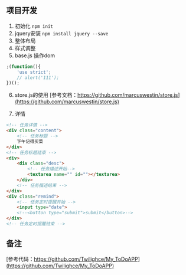 ## 项目开发

1. 初始化 `npm init`
2. jquery安装 `npm install jquery --save`
3. 整体布局
4. 样式调整
5. base.js 操作dom
```js
;(function(){
    'use strict';
    // alert('111');
})();
```
6. store.js的使用
[参考文档：https://github.com/marcuswestin/store.js](https://github.com/marcuswestin/store.js)

7. 详情
```html
<!-- 任务详情 -->
<div class="content">
    <!-- 任务标题 -->
    下午记得买菜
</div>
<!-- 任务标题结束 -->
<div>
    <div class="desc">
        <!-- 任务描述开始-->
        <textarea name="" id=""></textarea>
    </div>
    <!-- 任务描述结束 -->
</div>
<div class="remind">
    <!-- 任务定时提醒开始 -->
    <input type="date">
    <!--<button type="submit">submit</button>-->
</div>
<!-- 任务定时提醒结束 -->
```

## 备注
[参考代码：https://github.com/Twilighce/My_ToDoAPP](https://github.com/Twilighce/My_ToDoAPP)